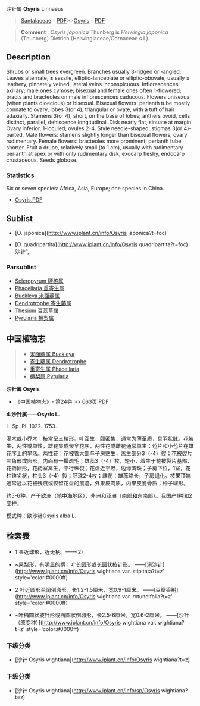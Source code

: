 沙针属 **Osyris** Linnaeus

> [Santalaceae](http://www.iplant.cn/info/Santalaceae?t=foc) - [PDF](http://www.iplant.cn/foc/pdf/Santalaceae.pdf)>>[Osyris](http://www.iplant.cn/info/Osyris?t=foc) - [PDF](http://www.iplant.cn/foc/pdf/Osyris.pdf)

> **Comment** : 
> *Osyris* *japonica* Thunberg is *Helwingia* *japonica* (Thunberg) Dietrich (Helwingiaceae/Cornaceae s.l.).

## Description

Shrubs or small trees evergreen. Branches usually 3-ridged or -angled. Leaves alternate, ± sessile, elliptic-lanceolate or elliptic-obovate, usually ± leathery, pinnately veined, lateral veins inconspicuous. Inflorescences axillary; male ones cymose; bisexual and female ones often 1-flowered; bracts and bracteoles on male inflorescences caducous. Flowers unisexual (when plants dioecious) or bisexual. Bisexual flowers: perianth tube mostly connate to ovary, lobes 3(or 4), triangular or ovate, with a tuft of hair adaxially. Stamens 3(or 4), short, on the base of lobes; anthers ovoid, cells distinct, parallel, dehiscence longitudinal. Disk nearly flat, sinuate at margin. Ovary inferior, 1-loculed; ovules 2-4. Style needle-shaped; stigmas 3(or 4)-parted. Male flowers: stamens slightly longer than bisexual flowers; ovary rudimentary. Female flowers: bracteoles more prominent; perianth tube shorter. Fruit a drupe, relatively small (to 1 cm), usually with rudimentary perianth at apex or with only rudimentary disk, exocarp fleshy, endocarp crustaceous. Seeds globose.

### Statistics
Six or seven species: Africa, Asia, Europe; one species in China.

* [Osyris.PDF](http://www.iplant.cn/foc/pdf/Osyris.pdf)

## Sublist

* [O.  japonica](http://www.iplant.cn/info/Osyris japonica?t=foc)
 
* [O.  quadripartita](http://www.iplant.cn/info/Osyris quadripartita?t=foc) 沙针",

### Parsublist

* [Scleropyrum  硬核属](http://www.iplant.cn/info/Scleropyrum?t=foc)
* [Phacellaria  重寄生属](http://www.iplant.cn/info/Phacellaria?t=foc)
* [Buckleya  米面蓊属](http://www.iplant.cn/info/Buckleya?t=foc)
* [Dendrotrophe  寄生藤属](http://www.iplant.cn/info/Dendrotrophe?t=foc)
* [Thesium  百蕊草属](http://www.iplant.cn/info/Thesium?t=foc)
* [Pyrularia  檀梨属](http://www.iplant.cn/info/Pyrularia?t=foc)

## 中国植物志

> * [米面蓊属  Buckleya](Buckleya-米面蓊属.md)
> * [寄生藤属  Dendrotrophe](http://www.iplant.cn/info/Dendrotrophe?t=z)
> * [重寄生属  Phacellaria](http://www.iplant.cn/info/Phacellaria?t=z)
> * [檀梨属  Pyrularia](http://www.iplant.cn/info/Pyrularia?t=z)

**沙针属 Osyris**

* [《中国植物志》](http://www.iplant.cn/frps)- [第24卷](http://www.iplant.cn/frps/vol/24) >> 063页 [PDF](http://www.iplant.cn/frps/pdf/24/063y.pdf)

**4.沙针属——Osyris L.**

L. Sp. Pl. 1022. 1753.

灌木或小乔木；枝常呈三棱形。叶互生，颇密集，通常为薄革质，具羽状脉。花腋生，两性或单性，雄花集成聚伞花序，两性花或雌花通常单生；苞片和小苞片在雄花序上的早落。两性花：花被管大部与子房贴生，离生部分3（-4）裂；花被裂片三角形或卵形，内面有一撮疏毛；雄蕊3（-4）枚，短小，着生于花被裂片基部，花药卵形，花药室离生，平行纵裂；花盘近平坦，边缘湾缺；子房下位，1室，花柱锥尖状，柱头3（-4）裂；胚珠2-4枚；雌花：雄蕊略长，子房退化。核果顶端通常冠以花被残痕或仅留花盘的痕迹，外果皮肉质，内果皮脆骨质；种子球形。

约5-6种，产于欧洲（地中海地区），非洲和亚洲（南部和东南部）。我国产1种和2变种。

模式种：欧沙针Osyris alba L.

## 检索表

* 1 果近球形，近无柄。——(2)
* ~果梨形，有明显的柄；叶长圆形或长圆状披针形。 ——[滇沙针](http://www.iplant.cn/info/Osyris wightiana var. stipitata?t=z'  style='color:#0000ff)

* 2 叶近圆形至阔倒卵形，长1.2-1.5厘米，宽0.9-1厘米。 ——[豆瓣香树](http://www.iplant.cn/info/Osyris wightiana var. rotundifolia?t=z'  style='color:#0000ff)

* ~叶椭圆状披针形或椭圆状倒卵形，长2.5-6厘米，宽0.6-2厘米。 ——[沙针（原变种）](http://www.iplant.cn/info/Osyris wightiana var. wightiana?t=z'  style='color:#0000ff)

### 下级分类
* [沙针  Osyris wightiana](http://www.iplant.cn/info/Osyris wightiana?t=z)

### 下级分类
* [沙针  Osyris wightiana](http://www.iplant.cn/info/sp/Osyris wightiana?t=z)
